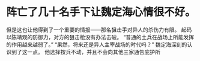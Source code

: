 # 阵亡了几十名手下让魏定海心情很不好。
但是这也让他得到了一个重要的情报——那名狙击手对异人的杀伤力有限。
起码以陈靖观的防御力，对方的狙击枪没有办法击破。
“普通的土兵在战场上所能发挥的作用越来越弱了。”
“果然，将来还是异人主宰战场的时代吗？”
魏定海深刻的认识到了这一点。
他选择按兵不动，并且不会向其他三家通告庇护所

